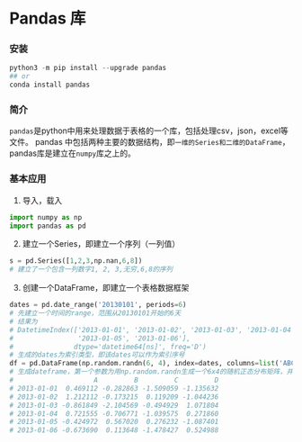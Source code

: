 # Pandas 库

### 安装
```python
python3 -m pip install --upgrade pandas
## or 
conda install pandas
```
### 简介
```pandas```是python中用来处理数据于表格的一个库，包括处理csv，json，excel等文件。
pandas 中包括两种主要的数据结构，即```一维的Series和二维的DataFrame```，pandas库是建立在```numpy```库之上的。

### 基本应用
1. 导入，载入
```python
import numpy as np
import pandas as pd 
```
2. 建立一个Series，即建立一个序列（一列值）
```python
s = pd.Series([1,2,3,np.nan,6,8])
# 建立了一个包含一列数字1, 2, 3,无穷,6,8的序列
```
3. 创建一个DataFrame，即建立一个表格数据框架
```python
dates = pd.date_range('20130101', periods=6)
# 先建立一个时间的range，范围从20130101开始的6天
# 结果为
# DatetimeIndex(['2013-01-01', '2013-01-02', '2013-01-03', '2013-01-04',
#                '2013-01-05', '2013-01-06'],
#               dtype='datetime64[ns]', freq='D')
# 生成的dates为索引类型，即该dates可以作为索引序号
df = pd.DataFrame(np.random.randn(6, 4), index=dates, columns=list('ABCD'))
# 生成dateframe，第一个参数为用np.random.randn生成一个6x4的随机正态分布矩阵，并且该dataframe以之前生产的日期为索引，列名为'A', 'B', 'C', 'D'
#                    A         B         C         D
# 2013-01-01  0.469112 -0.282863 -1.509059 -1.135632
# 2013-01-02  1.212112 -0.173215  0.119209 -1.044236
# 2013-01-03 -0.861849 -2.104569 -0.494929  1.071804
# 2013-01-04  0.721555 -0.706771 -1.039575  0.271860
# 2013-01-05 -0.424972  0.567020  0.276232 -1.087401
# 2013-01-06 -0.673690  0.113648 -1.478427  0.524988